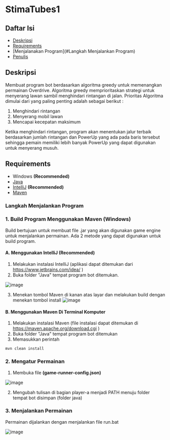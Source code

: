 # StimaTubes1
 
## Daftar Isi
* [Deskripsi](#deskripsi)
* [Requirements](#requirements)
* [Menjalanakan Program](#Langkah Menjalankan Program)
* [Penulis](#penulis)

## Deskripsi
Membuat program bot berdasarkan algoritma greedy untuk memenangkan permainan Overdrive. Algoritma greedy memprioritaskan strategi untuk menyerang lawan sambil menghindari rintangan di jalan. Prioritas Algoritma dimulai dari yang paling penting adalah sebagai berikut :

1. Menghindari rintangan
2. Menyerang mobil lawan
3. Mencapai kecepatan maksimum

Ketika menghindari rintangan, program akan menentukan jalur terbaik berdasarkan jumlah rintangan dan PowerUp yang ada pada baris tersebut sehingga pemain memiliki lebih banyak PowerUp yang dapat digunakan untuk menyerang musuh.

## Requirements
- Windows **(Recommended)**
- [Java](https://www.java.com/en/download/)
- [IntelliJ](https://www.jetbrains.com/idea/) **(Recommended)**
- [Maven](https://maven.apache.org/)

### Langkah Menjalankan Program
### 1. Build Program Menggunakan Maven (**Windows**)
Build bertujuan untuk membuat file .jar yang akan digunakan game engine untuk menjalankan permainan. Ada 2 metode yang dapat digunakan untuk build program.
#### A. Menggunakan IntelliJ (**Recommended**)
1. Melakukan instalasi IntelliJ (aplikasi dapat ditemukan dari https://www.jetbrains.com/idea/ )
2. Buka folder "Java" tempat program bot ditemukan.

![image](https://user-images.githubusercontent.com/40627156/154693437-92be8bc4-a363-4e7e-b6aa-5b4a7ce8e75b.png)

3. Menekan tombol Maven di kanan atas layar dan melakukan build dengan menekan tombol install
![image](https://user-images.githubusercontent.com/40627156/154693758-b0263be8-be29-480c-a8c0-4789acc03b23.png)

#### B. Menggunakan Maven Di Terminal Komputer
1. Melakukan instalasi Maven (file instalasi dapat ditemukan di https://maven.apache.org/download.cgi )
2. Buka folder "Java" tempat program bot ditemukan
3. Memasukkan perintah

```
mvn clean install
```

### 2. Mengatur Permainan
1. Membuka file **(game-runner-config.json)**

![image](https://user-images.githubusercontent.com/40627156/154695364-3009e223-e082-4f77-9e4c-4c7bad3630ac.png)

2. Mengubah tulisan di bagian player-a menjadi PATH menuju folder tempat bot disimpan (folder java)


### 3. Menjalankan Permainan
Permainan dijalankan dengan menjalankan file run.bat

![image](https://user-images.githubusercontent.com/40627156/154695678-c46c4384-8ca2-406e-9fc8-66f7b296f4df.png)


